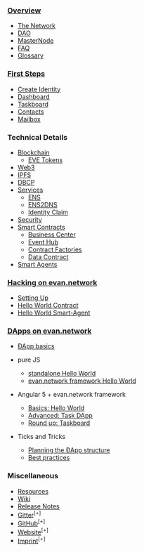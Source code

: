 ### [Overview](/)
- [The Network](/doc/network)
- [DAO](/doc/dao)
- [MasterNode](/doc/masternode)
- [FAQ](/doc/faq)
- [Glossary](/doc/glossary)
  
### [First Steps](/tutorial/first-steps)
- [Create Identity](/tutorial/create-identity)
- [Dashboard](/tutorial/dashboard)
- [Taskboard](/tutorial/taskboard)
- [Contacts](/tutorial/contacts)
- [Mailbox](/tutorial/mailbox)


### Technical Details
- [Blockchain](/dev/blockchain)
  - [EVE Tokens](/doc/eve)
- [Web3](/dev/web3)
- [IPFS](/dev/ipfs)
- [DBCP](/dev/dbcp)
- [Services](/dev/services)
  - [ENS](/dev/ens)
  - [ENS2DNS](/dev/ens2dns)
  - [Identity Claim](/dev/identity-claims)
- [Security](/dev/security)
- [Smart Contracts](/dev/smart-contracts)
  - [Business Center](/dev/business-center)
  - [Event Hub](/dev/event-hub)
  - [Contract Factories](/dev/contract-factories)
  - [Data Contract](/dev/data-contract)
- [Smart Agents](/dev/smart-agents)

### [Hacking on evan.network](/dev/getting-started)
- [Setting Up](/dev/setting-up)
- [Hello World Contract](/dev/hello-world)
- [Hello World Smart-Agent](/dev/hello-agent)

### [DApps on evan.network](/dapps/introduction)
- [ÐApp basics](/dapps/basics)

- pure JS
  - [standalone Hello World](/dapps/standalone-hello-world-js)
  - [evan.network framework Hello World](/dapps/evannetwork-hello-world-js)

- Angular 5 + evan.network framework
  - [Basics: Hello World](/dapps/angular-hello-world)
  - [Advanced: Task DApp](/dapps/angular-task)
  - [Round up: Taskboard](/dapps/angular-taskboard)

- Ticks and Tricks
  - [Planning the ÐApp structure](/dapps/planning)
  - [Best practices](/dapps/advanced)

### Miscellaneous
- [Resources](/doc/resources)
- [Wiki](/doc/wiki)
- [Release Notes](/docs/releases)
- [Gitter](https://gitter.im/evannetwork)<sup>[+]</sup>
- [GitHub](https://github.com/evannetwork)<sup>[+]</sup>
- [Website](https://evan.network)<sup>[+]</sup>
- [Imprint](https://evan.network/imprint/)<sup>[+]</sup>
